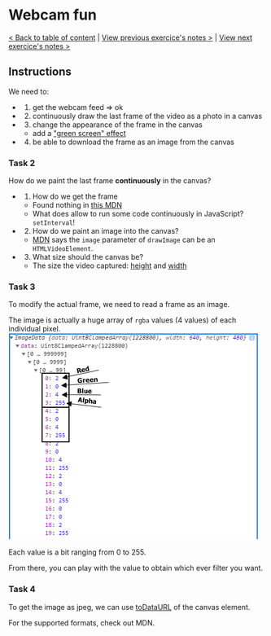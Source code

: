 # Webcam fun

[< Back to table of content](../../README.md) |
[View previous exercice's notes >](../18-Adding.Up.Times.with.Reduce/Notes.md) |
[View next exercice's notes >](../20-Speech.Detection/Notes.md)

## Instructions

We need to:

- 1. get the webcam feed => ok
- 2. continuously draw the last frame of the video as a photo in a canvas
- 3. change the appearance of the frame in the canvas
  - add a ["green screen" effect](https://www.google.com/search?q=green+screen+effect)
- 4. be able to download the frame as an image from the canvas

### Task 2

How do we paint the last frame **continuously** in the canvas?

- 1. How do we get the frame
  - Found nothing in [this MDN](https://developer.mozilla.org/en-US/docs/Web/API/MediaStream)
  - What does allow to run some code continuously in JavaScript? `setInterval`!
- 2. How do we paint an image into the canvas?
  - [MDN](https://developer.mozilla.org/en-US/docs/Web/API/CanvasRenderingContext2D/drawImage) says the `image` parameter of `drawImage` can be an `HTMLVideoElement`.
- 3. What size should the canvas be?
  - The size the video captured: [height](https://developer.mozilla.org/en-US/docs/Web/API/HTMLVideoElement/videoHeight) and [width](https://developer.mozilla.org/en-US/docs/Web/API/HTMLVideoElement/videoWidth)

### Task 3

To modify the actual frame, we need to read a frame as an image.

The image is actually a huge array of `rgba` values (4 values) of each individual pixel.
![Uint8ClampedArray](Uint8ClampedArray.png)

Each value is a bit ranging from 0 to 255.

From there, you can play with the value to obtain which ever filter you want.

### Task 4

To get the image as jpeg, we can use [toDataURL](https://developer.mozilla.org/en-US/docs/Web/API/HTMLCanvasElement/toDataURL) of the canvas element.

For the supported formats, check out MDN.
